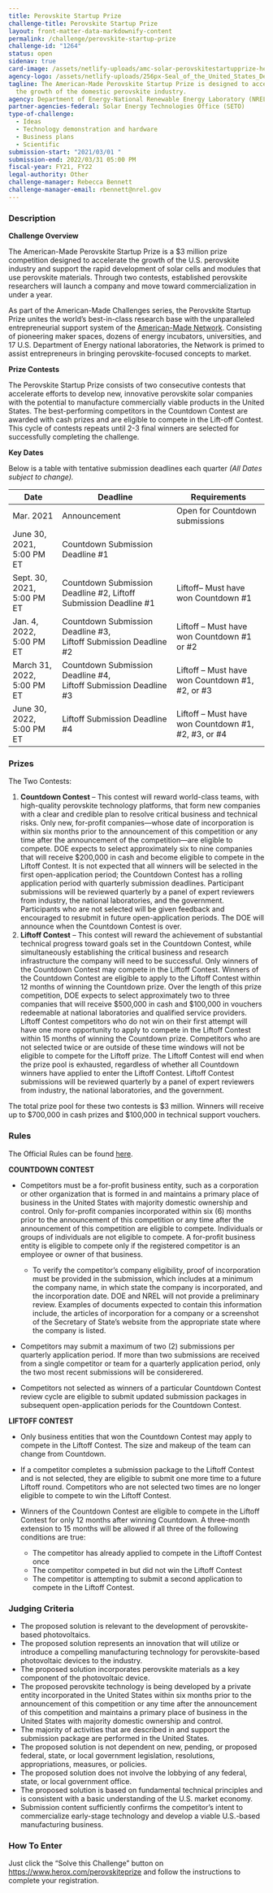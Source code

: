 ```yaml
---
title: Perovskite Startup Prize
challenge-title: Perovskite Startup Prize
layout: front-matter-data-markdownify-content
permalink: /challenge/perovskite-startup-prize
challenge-id: "1264"
status: open
sidenav: true
card-image: /assets/netlify-uploads/amc-solar-perovskitestartupprize-herox-fy21-jfrenzl-v3.jpg
agency-logo: /assets/netlify-uploads/256px-Seal_of_the_United_States_Department_of_Energy.png
tagline: The American-Made Perovskite Startup Prize is designed to accelerate
  the growth of the domestic perovskite industry.
agency: Department of Energy-National Renewable Energy Laboratory (NREL)
partner-agencies-federal: Solar Energy Technologies Office (SETO)
type-of-challenge:
  - Ideas
  - Technology demonstration and hardware
  - Business plans
  - Scientific
submission-start: "2021/03/01 "
submission-end: 2022/03/31 05:00 PM
fiscal-year: FY21, FY22
legal-authority: Other
challenge-manager: Rebecca Bennett
challenge-manager-email: rbennett@nrel.gov
---
```

### **Description**

**Challenge Overview**

The American-Made Perovskite Startup Prize is a $3 million prize competition designed to accelerate the growth of the U.S. perovskite industry and support the rapid development of solar cells and modules that use perovskite materials. Through two contests, established perovskite researchers will launch a company and move toward commercialization in under a year.

As part of the American-Made Challenges series, the Perovskite Startup Prize unites the world’s best-in-class research base with the unparalleled entrepreneurial support system of the [American-Made Network](https://americanmadechallenges.org/network/index.html). Consisting of pioneering maker spaces, dozens of energy incubators, universities, and 17 U.S. Department of Energy national laboratories, the Network is primed to assist entrepreneurs in bringing perovskite-focused concepts to market.

**Prize Contests**

The Perovskite Startup Prize consists of two consecutive contests that accelerate efforts to develop new, innovative perovskite solar companies with the potential to manufacture commercially viable products in the United States. The best-performing competitors in the Countdown Contest are awarded with cash prizes and are eligible to compete in the Lift-off Contest. This cycle of contests repeats until 2-3 final winners are selected for successfully completing the challenge.

**Key Dates**

Below is a table with tentative submission deadlines each quarter *(All Dates subject to change).* 

| Date                       | Deadline                                                         | Requirements                                        |
| -------------------------- | ---------------------------------------------------------------- | --------------------------------------------------- |
| Mar. 2021                  | Announcement                                                     | Open for Countdown submissions                      |
| June 30, 2021, 5:00 PM ET  | Countdown Submission Deadline #1                                 |                                                     |
| Sept. 30, 2021, 5:00 PM ET | Countdown Submission Deadline #2, Liftoff Submission Deadline #1 | Liftoff– Must have won Countdown #1                 |
| Jan. 4, 2022, 5:00 PM ET   | Countdown Submission Deadline #3, Liftoff Submission Deadline #2 | Liftoff – Must have won Countdown #1 or #2          |
| March 31, 2022, 5:00 PM ET | Countdown Submission Deadline #4, Liftoff Submission Deadline #3 | Liftoff – Must have won Countdown #1, #2, or #3     |
| June 30, 2022, 5:00 PM ET  | Liftoff Submission Deadline #4                                   | Liftoff – Must have won Countdown #1, #2, #3, or #4 |

### **Prizes**

The Two Contests: 

1. **Countdown Contest** – This contest will reward world-class teams, with high-quality perovskite technology platforms, that form new companies with a clear and credible plan to resolve critical business and technical risks. Only new, for-profit companies—whose date of incorporation is within six months prior to the announcement of this competition or any time after the announcement of the competition—are eligible to compete. DOE expects to select approximately six to nine companies that will receive $200,000 in cash and become eligible to compete in the Liftoff Contest. It is not expected that all winners will be selected in the first open-application period; the Countdown Contest has a rolling application period with quarterly submission deadlines. Participant submissions will be reviewed quarterly by a panel of expert reviewers from industry, the national laboratories, and the government. Participants who are not selected will be given feedback and encouraged to resubmit in future open-application periods. The DOE will announce when the Countdown Contest is over. 
2. **Liftoff Contest** – This contest will reward the achievement of substantial technical progress toward goals set in the Countdown Contest, while simultaneously establishing the critical business and research infrastructure the company will need to be successful. Only winners of the Countdown Contest may compete in the Liftoff Contest. Winners of the Countdown Contest are eligible to apply to the Liftoff Contest within 12 months of winning the Countdown prize. Over the length of this prize competition, DOE expects to select approximately two to three companies that will receive $500,000 in cash and $100,000 in vouchers redeemable at national laboratories and qualified service providers. Liftoff Contest competitors who do not win on their first attempt will have one more opportunity to apply to compete in the Liftoff Contest within 15 months of winning the Countdown prize. Competitors who are not selected twice or are outside of these time windows will not be eligible to compete for the Liftoff prize. The Liftoff Contest will end when the prize pool is exhausted, regardless of whether all Countdown winners have applied to enter the Liftoff Contest. Liftoff Contest submissions will be reviewed quarterly by a panel of expert reviewers from industry, the national laboratories, and the government. 

The total prize pool for these two contests is $3 million. Winners will receive up to $700,000 in cash prizes and $100,000 in technical support vouchers.

### Rules

The Official Rules can be found [here](https://americanmadechallenges.org/perovskiteprize/docs/rules/Perovskite_Prize_Official_Rules.pdf). 

**COUNTDOWN CONTEST** 

* Competitors must be a for-profit business entity, such as a corporation or other organization that is formed in and maintains a primary place of business in the United States with majority domestic ownership and control. Only for-profit companies incorporated within six (6) months prior to the announcement of this competition or any time after the announcement of this competition are eligible to compete. Individuals or groups of individuals are not eligible to compete. A for-profit business entity is eligible to compete only if the registered competitor is an employee or owner of that business. 

  * To verify the competitor’s company eligibility, proof of incorporation must be provided in the submission, which includes at a minimum the company name, in which state the company is incorporated, and the incorporation date. DOE and NREL will not provide a preliminary review. Examples of documents expected to contain this information include, the articles of incorporation for a company or a screenshot of the Secretary of State’s website from the appropriate state where the company is listed. 
* Competitors may submit a maximum of two (2) submissions per quarterly application period. If more than two submissions are received from a single competitor or team for a quarterly application period, only the two most recent submissions will be considerered.
* Competitors not selected as winners of a particular Countdown Contest review cycle are eligible to submit updated submission packages in subsequent open-application periods for the Countdown Contest. 

**LIFTOFF CONTEST** 

* Only business entities that won the Countdown Contest may apply to compete in the Liftoff Contest. The size and makeup of the team can change from Countdown. 
* If a competitor completes a submission package to the Liftoff Contest and is not selected, they are eligible to submit one more time to a future Liftoff round. Competitors who are not selected two times are no longer eligible to compete to win the Liftoff Contest. 
* Winners of the Countdown Contest are eligible to compete in the Liftoff Contest for only 12 months after winning Countdown. A three-month extension to 15 months will be allowed if all three of the following conditions are true:

  * The competitor has already applied to compete in the Liftoff Contest once 
  * The competitor competed in but did not win the Liftoff Contest 
  * The competitor is attempting to submit a second application to compete in the Liftoff Contest. 

### Judging Criteria

* The proposed solution is relevant to the development of perovskite-based photovoltaics. 
* The proposed solution represents an innovation that will utilize or introduce a compelling manufacturing technology for perovskite-based photovoltaic devices to the industry. 
* The proposed solution incorporates perovskite materials as a key component of the photovoltaic device.
* The proposed perovskite technology is being developed by a private entity incorporated in the United States within six months prior to the announcement of this competition or any time after the announcement of this competition and maintains a primary place of business in the United States with majority domestic ownership and control. 
* The majority of activities that are described in and support the submission package are performed in the United States. 
* The proposed solution is not dependent on new, pending, or proposed federal, state, or local government legislation, resolutions, appropriations, measures, or policies. 
* The proposed solution does not involve the lobbying of any federal, state, or local government office. 
* The proposed solution is based on fundamental technical principles and is consistent with a basic understanding of the U.S. market economy. 
* Submission content sufficiently confirms the competitor’s intent to commercialize early-stage technology and develop a viable U.S.-based manufacturing business. 

### How To Enter

Just click the “Solve this Challenge” button on <https://www.herox.com/perovskiteprize> and follow the instructions to complete your registration.